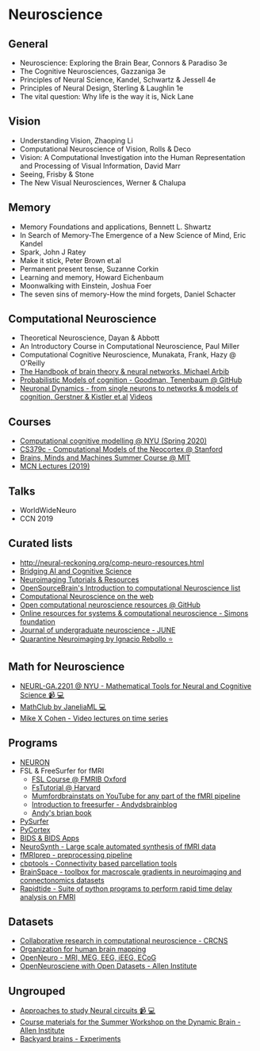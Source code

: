 # Neuroscience

## General

* Neuroscience: Exploring the Brain Bear, Connors & Paradiso 3e
* The Cognitive Neurosciences, Gazzaniga 3e
* Principles of Neural Science, Kandel, Schwartz & Jessell 4e
* Principles of Neural Design, Sterling & Laughlin 1e
* The vital question: Why life is the way it is, Nick Lane

## Vision

* Understanding Vision, Zhaoping Li
* Computational Neuroscience of Vision, Rolls & Deco
* Vision: A Computational Investigation into the Human Representation and Processing of Visual Information, David Marr
* Seeing, Frisby & Stone
* The New Visual Neurosciences, Werner & Chalupa

## Memory

* Memory Foundations and applications,  Bennett L. Shwartz
* In Search of Memory-The Emergence of a New Science of Mind,  Eric Kandel
* Spark, John J Ratey
* Make it stick, Peter Brown et.al
* Permanent present tense, Suzanne Corkin
* Learning and memory, Howard Eichenbaum
* Moonwalking with Einstein, Joshua Foer
* The seven sins of memory-How the mind forgets, Daniel Schacter

## Computational Neuroscience

* Theoretical Neuroscience, Dayan & Abbott
* An Introductory Course in Computational Neuroscience,  Paul Miller
* Computational Cognitive Neuroscience, Munakata, Frank, Hazy @ O'Reilly
* [The Handbook of brain theory & neural networks, Michael Arbib](https://bit.ly/2XNqF8r)
* [Probabilistic Models of cognition - Goodman, Tenenbaum @ GitHub](https://probmods.org/)
* [Neuronal Dynamics - from single neurons to networks & models of cognition, Gerstner & Kistler et.al](https://neuronaldynamics.epfl.ch/online/index.html) [Videos](https://lcnwww.epfl.ch/gerstner/NeuronalDynamics-MOOCall.html)

## Courses

* [Computational cognitive modelling @ NYU (Spring 2020)](https://brendenlake.github.io/CCM-site/)
* [CS379c - Computational Models of the Neocortex @ Stanford](https://web.stanford.edu/class/cs379c/index.html)
* [Brains, Minds and Machines Summer Course @ MIT](https://ocw.mit.edu/resources/res-9-003-brains-minds-and-machines-summer-course-summer-2015/index.htm)
* [MCN Lectures (2019)](https://bit.ly/37fFK5Q)

## Talks

* WorldWideNeuro
* CCN 2019

## Curated lists

* http://neural-reckoning.org/comp-neuro-resources.html
* [Bridging AI and Cognitive Science](https://baicsworkshop.github.io/resources.html)
* [Neuroimaging Tutorials & Resources](https://learn-neuroimaging.github.io/tutorials-and-resources/)
* [OpenSourceBrain's Introduction to computational Neuroscience list](http://www.opensourcebrain.org/docs/Help/Background_Information#Introduction_to_Computational_Neuroscience)
* [Computational Neuroscience on the web](https://compneuroweb.com/)
* [Open computational neuroscience resources @ GitHub](https://github.com/asoplata/open-computational-neuroscience-resources)
* [Online resources for systems & computational neuroscience - Simons foundation](https://www.simonsfoundation.org/collaborations/global-brain/online-resources-for-systems-and-computational-neuroscience/)
* [Journal of undergraduate neuroscience - JUNE](https://www.ncbi.nlm.nih.gov/pmc/journals/1910/)
* [Quarantine Neuroimaging by Ignacio Rebollo :star:](https://twitter.com/BrainAndStomach/status/1246051605906063360)

## Math for Neuroscience

* [NEURL-GA.2201 @ NYU - Mathematical Tools for Neural and Cognitive Science 📹 💻](https://www.cns.nyu.edu/~eero/math-tools/)
* [MathClub by JaneliaML 💻](https://github.com/JaneliaMLCourse/MathClub/blob/master/README.md)
* [Mike X Cohen - Video lectures on time series](https://www.youtube.com/channel/UCUR_LsXk7IYyueSnXcNextQ/videos)

## Programs

* [NEURON](https://www.ncbi.nlm.nih.gov/pmc/articles/PMC3852865/)
* FSL & FreeSurfer for fMRI
  * [FSL Course @ FMRIB Oxford](https://fsl.fmrib.ox.ac.uk/fslcourse/)
  * [FsTutorial @ Harvard](https://surfer.nmr.mgh.harvard.edu/fswiki/FsTutorial)
  * [Mumfordbrainstats on YouTube for any part of the fMRI pipeline](https://www.youtube.com/channel/UCZ7gF0zm35FwrFpDND6DWeA)
  * [Introduction to freesurfer - Andydsbrainblog](https://www.andysbrainblog.com/andysbrainblog/2018/11/27/introduction-to-freesurfer)
  * [Andy's brian book](https://www.andysbrainblog.com/andysbrainblog/2019/6/26/introducing-andys-brain-book)
* [PySurfer](https://pysurfer.github.io)
* [PyCortex](https://gallantlab.github.io/pycortex)
* [BIDS & BIDS Apps](https://bids-apps.neuroimaging.io/apps/)
* [NeuroSynth - Large scale automated synthesis of fMRI data](https://neurosynth.org/)
* [fMRIprep - preprocessing pipeline](https://fmriprep.readthedocs.io/en/stable/)
* [cbptools - Connectivity based parcellation tools](https://cbptools.readthedocs.io/en/latest/overview/workflow.html)
* [BrainSpace - toolbox for macroscale gradients in neuroimaging and connectonomics datasets](https://www.nature.com/articles/s42003-020-0794-7)
* [Rapidtide - Suite of python programs to perform rapid time delay analysis on FMRI](https://rapidtide.readthedocs.io/en/latest/)

## Datasets

* [Collaborative research in computational neuroscience - CRCNS](https://crcns.org/)
* [Organization for human brain mapping](https://www.ohbmbrainmappingblog.com/tutorials.html)
* [OpenNeuro - MRI, MEG, EEG, iEEG, ECoG](https://openneuro.org/)
* [OpenNeurosciene with Open Datasets - Allen Institute](https://sites.google.com/ucsd.edu/neuroedu/)

## Ungrouped

* [Approaches to study Neural circuits 📹 💻](https://github.com/SjulsonLab/methods_class)
* [Course materials for the Summer Workshop on the Dynamic Brain - Allen Institute](https://github.com/AllenInstitute/SWDB_2019)
* [Backyard brains - Experiments](https://backyardbrains.com/experiments/)
